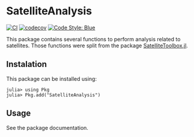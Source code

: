 SatelliteAnalysis
=================

[![CI](https://github.com/JuliaSpace/SatelliteAnalysis.jl/actions/workflows/ci.yml/badge.svg)](https://github.com/JuliaSpace/SatelliteAnalysis.jl/actions/workflows/ci.yml)
[![codecov](https://codecov.io/gh/JuliaSpace/SatelliteAnalysis.jl/branch/main/graph/badge.svg?token=62H85L1AHF)](https://codecov.io/gh/JuliaSpace/SatelliteAnalysis.jl)
[![Code Style: Blue](https://img.shields.io/badge/code%20style-blue-4495d1.svg)](https://github.com/invenia/BlueStyle)

This package contains several functions to perform analysis related to satellites. Those
functions were split from the package
[SatelliteToolbox.jl](https://github.com/JuliaSpace/SatelliteToolbox.jl).

## Instalation

This package can be installed using:

```julia-repl
julia> using Pkg
julia> Pkg.add("SatelliteAnalysis")
```

## Usage

See the package documentation.
